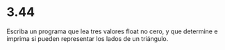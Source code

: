 # 3.44 

Escriba un programa que lea tres valores float no cero, y que determine e imprima si pueden representar los lados de un triángulo.

